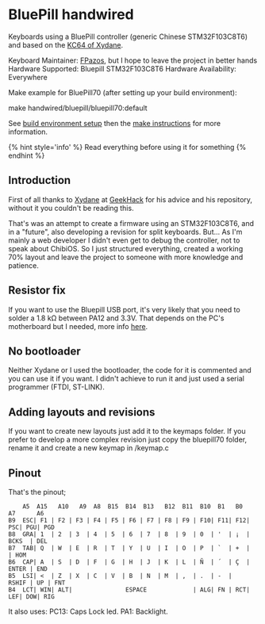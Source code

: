 
# BluePill handwired

Keyboards using a BluePill controller (generic Chinese STM32F103C8T6) and based on the [KC64 of Xydane](https://github.com/Xydane/qmk_firmware).

Keyboard Maintainer: [FPazos](https://github.com/fpazos), but I hope to leave the project in better hands
Hardware Supported: Bluepill STM32F103C8T6 
Hardware Availability: Everywhere

Make example for BluePill70 (after setting up your build environment):

make handwired/bluepill/bluepill70:default

See [build environment setup](https://docs.qmk.fm/#/getting_started_build_tools) then the [make instructions](https://docs.qmk.fm/#/getting_started_make_guide) for more information.


{% hint style='info' %} Read everything before using it for something {% endhint %}

## Introduction

First of all thanks to [Xydane](https://github.com/Xydane) at [GeekHack](https://geekhack.org/) for his advice and his repository, without it you couldn't be reading this.

That's was an attempt to create a firmware using an STM32F103C8T6, and in a "future", also developing a revision for split keyboards. But...
As I'm mainly a web developer I didn't even get to debug the controller, not to speak about ChibiOS. So I just structured everything, created a working 70% layout and leave the project to someone with more knowledge and patience.

## Resistor fix

If you want to use the Bluepill USB port, it's very likely that you need to solder a 1.8 kΩ between PA12 and 3.3V. That depends on the PC's motherboard but I needed, more info [here](https://wiki.stm32duino.com/index.php?title=Blue_Pill).

## No bootloader

Neither Xydane or I used the bootloader, the code for it is commented and you can use it if you want. I didn't achieve to run it and just used a serial programmer (FTDI, ST-LINK).

## Adding layouts and revisions

If you want to create new layouts just add it to the keymaps folder. If you prefer to develop a more complex revision just copy the bluepill70 folder, rename it and create a new keymap in /keymap.c

## Pinout

That's the pinout;

		A5	A15	  A10	A9	A8	B15	 B14  B13	B12	 B11  B10  B1	B0		A7		A6		
	B9	ESC| F1 | F2 | F3 | F4 | F5 | F6 | F7 | F8 | F9 | F10| F11| F12| PSC| PGU| PGD
	B8	GRA| 1  | 2  | 3  | 4  | 5  | 6  | 7  | 8  | 9  | 0  | '  | ¡  |   BCKS  | DEL
	B7	TAB| Q  | W  | E  | R  | T  | Y  | U  | I  | O  | P  | `  | +  |         | HOM
	B6	CAP| A  | S  | D  | F  | G  | H  | J  | K  | L  | Ñ  | ´  | Ç  |   ENTER | END
	B5	LSI| <  | Z  | X  | C  | V  | B  | N  | M  | ,  | .  | -  |   RSHIF | UP | FNT
	B4	LCT| WIN| ALT|               ESPACE             | ALG| FN | RCT| LEF| DOW| RIG

It also uses: 
PC13: Caps Lock led.
PA1: Backlight.